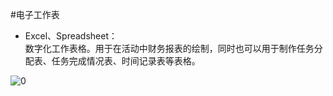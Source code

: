 #电子工作表
* Excel、Spreadsheet：  
数字化工作表格。用于在活动中财务报表的绘制，同时也可以用于制作任务分配表、任务完成情况表、时间记录表等表格。

![0](../pic/02-13-1.jpg "0")
